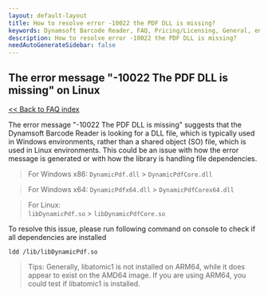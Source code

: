 ```yaml
---
layout: default-layout
title: How to resolve error -10022 the PDF DLL is missing?
keywords: Dynamsoft Barcode Reader, FAQ, Pricing/Licensing, General, ensure no overuse
description: How to resolve error -10022 the PDF DLL is missing?
needAutoGenerateSidebar: false
---
```


## The error message "-10022 The PDF DLL is missing" on Linux

[<< Back to FAQ index](index.md)

The error message "-10022 The PDF DLL is missing" suggests that the Dynamsoft Barcode Reader is looking for a DLL file, which is typically used in Windows environments, rather than a shared object (SO) file, which is used in Linux environments. This could be an issue with how the error message is generated or with how the library is handling file dependencies.

> For Windows x86:
> `DynamicPdf.dll` > `DynamicPdfCore.dll`

> For Windows x64:
> `DynamicPdfx64.dll` > `DynamicPdfCorex64.dll`

> For Linux:  
> `libDynamicPdf.so` > `libDynamicPdfCore.so`

To resolve this issue, please run following command on console to check if all dependencies are installed

```
ldd /lib/libDynamicPdf.so
```

> Tips:
> Generally, libatomic1 is not installed on ARM64, while it does appear to exist on the AMD64 image. If you are using ARM64, you could test if libatomic1 is installed.
